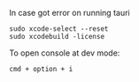 In case got error on running tauri
```
sudo xcode-select --reset
sudo xcodebuild -license
```
To open console at dev mode:
```
cmd + option + i
```